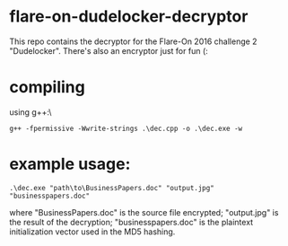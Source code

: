 # flare-on-dudelocker-decryptor
This repo contains the decryptor for the Flare-On 2016 challenge 2 "Dudelocker". There's also an encryptor just for fun (:

# compiling
using g++:\\
```console
g++ -fpermissive -Wwrite-strings .\dec.cpp -o .\dec.exe -w
```

# example usage:
```console
.\dec.exe "path\to\BusinessPapers.doc" "output.jpg" "businesspapers.doc"
```
where "BusinessPapers.doc" is the source file encrypted; "output.jpg" is the result of the decryption; "businesspapers.doc" is the plaintext initialization vector used in the MD5 hashing.
